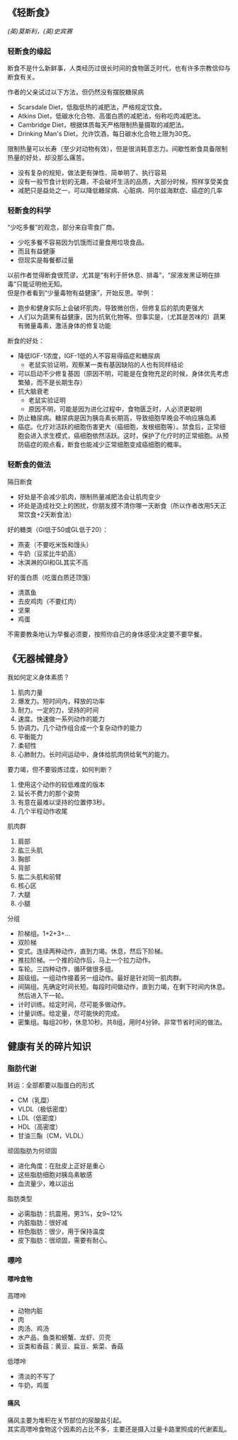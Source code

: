 ## 《轻断食》
*(英)莫斯利，(英)史宾赛*  
### 轻断食的缘起
断食不是什么新鲜事，人类经历过很长时间的食物匮乏时代，也有许多宗教信仰与断食有关。  

作者的父亲试过以下方法，但仍然没有摆脱糖尿病
- Scarsdale Diet，低脂低热的减肥法，严格规定饮食。
- Atkins Diet，低碳水化合物、高蛋白质的减肥法，俗称吃肉减肥法。
- Cambridge Diet，根据体质每天严格限制热量摄取的减肥法。
- Drinking Man's Diet，允许饮酒，每日碳水化合物上限为30克。

限制热量可以长寿（至少对动物有效），但是很消耗意志力。间歇性断食具备限制热量的好处，却没那么痛苦。  
- 没有复杂的规矩，做法更有弹性、简单明了、执行容易
- 没有一般节食计划的无趣，不会破坏生活的品质，大部分时候，照样享受美食
- 减肥只是益处之一，可以降低糖尿病、心脏病、阿尔兹海默症、癌症的几率

### 轻断食的科学
“少吃多餐”的观念，部分来自零食厂商。
- 少吃多餐不容易因为饥饿而过量食用垃圾食品。  
- 而且有益健康
- 但现实是每餐都过量

以前作者觉得断食很荒谬，尤其是“有利于肝休息、排毒”，“尿液发黑证明在排毒”只能证明他无知。  
但是作者看到“少量毒物有益健康”，开始反思。举例：
- 跑步和健身实际上会破坏肌肉，导致微创伤，但修复后的肌肉更强大
- 人们以为蔬果有益健康，因为抗氧化物等。但事实是，（尤其是苦味的）蔬果有微量毒素，激活身体的修复功能

断食的好处：
- 降低IGF-1浓度，IGF-1低的人不容易得癌症和糖尿病
    - 老鼠实验证明，观察某一类有基因缺陷的人也有同样结论
- 可以启动不少修复基因（原因不明，可能是在食物充足的时候，身体优先考虑繁殖，而不是长期生存）
- 抗大脑衰老
    - 老鼠实验证明
    - 原因不明，可能是因为进化过程中，食物匮乏时，人必须更聪明
- 防止糖尿病。糖尿病是因为胰岛素长期高，导致细胞早晚会不响应胰岛素
- 癌症。化疗对活跃的细胞伤害更大（癌细胞，发根细胞等）。禁食后，正常细胞会进入求生模式，癌细胞依然活跃。这时，保护了化疗时的正常细胞。从预防癌症的观点看，断食也能减少正常细胞变成癌细胞的概率。

### 轻断食的做法
隔日断食
- 好处是不会减少肌肉，限制热量减肥法会让肌肉变少
- 坏处是造成社交上的困扰，你朋友摸不清你哪一天断食（所以作者改用5天正常饮食+2天断食法）

好的糖类（GI低于50或GL低于20）：
- 燕麦（不要吃米饭和馒头）
- 牛奶（豆浆比牛奶高）
- 冰淇淋的GI和GL其实不高

好的蛋白质（吃蛋白质还顶饿）
- 清蒸鱼
- 去皮鸡肉（不要红肉）
- 坚果
- 鸡蛋


不需要教条地认为早餐必须要，按照你自己的身体感受决定要不要早餐。  


## 《无器械健身》

我如何定义身体素质？
1. 肌肉力量
2. 爆发力。短时间内，释放的功率
3. 耐力。一定的力，坚持的时间
4. 速度。快速做一系列动作的能力
5. 协调力。几个动作组合成一个复杂动作的能力
6. 平衡能力
7. 柔韧性
8. 心肺耐力。长时间运动中，身体给肌肉供给氧气的能力。


要力竭，但不要锻炼过度，如何判断？
1. 使用这个动作的较低难度的版本
2. 延长不费力的那个姿势
3. 有意在最难以坚持的位置停3秒。
4. 几个半程动作收尾


肌肉群
1. 肩部
2. 肱三头肌
3. 胸部
4. 背部
5. 肱二头肌和前臂
6. 核心区
7. 大腿
8. 小腿


分组
- 阶梯组。1+2+3+...
- 双阶梯
- 变式。连续两种动作，直到力竭。休息，然后下阶梯。
- 推拉阶梯。一个推的动作后，马上一个拉力动作。
- 车轮。三四种动作，循环做很多组。
- 超级组。一组动作接着另一组动作。最好是针对同一肌肉群。
- 间隔组。先确定时间长短。每段时间做动作，直到力竭，在剩下时间内休息。然后进入下一轮。
- 计时训练。给定时间，尽可能多做动作。
- 计量训练。给定量，尽可能快的完成。
- 密集组。每组20秒，休息10秒。共8组，用时4分钟。非常节省时间的做法。


## 健康有关的碎片知识
### 脂肪代谢
转运：全部都要以脂蛋白的形式
- CM（乳糜）
- VLDL（极低密度）
- LDL（低密度）
- HDL（高密度）
- 甘油三酯（CM，VLDL）

顽固脂肪为何顽固
- 进化角度：在肚皮上正好是重心
- 这些脂肪细胞对胰岛素敏感
- 血流量少，难以运出

脂肪类型
- 必需脂肪：抗震用。男3%，女9~12%
- 内脏脂肪：很好减
- 棕色脂肪：很少，用于保持温度
- 皮下脂肪：很顽固，需要有耐心。


### 嘌呤

#### 嘌呤食物
高嘌呤
- 动物内脏
- 肉
- 肉汤、鸡汤
- 水产品，鱼类和螃蟹、龙虾、贝壳
- 豆类和香菇：黄豆、扁豆、紫菜、香菇

低嘌呤
- 清淡的不写了
- 牛奶，鸡蛋

#### 痛风
痛风主要为堆积在关节部位的尿酸盐引起。  
其实高嘌呤食物这个因素的占比不多，主要还是摄入过量卡路里照成的代谢紊乱。
